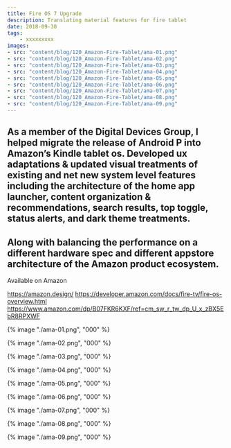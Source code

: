 ```yaml
---
title: Fire OS 7 Upgrade
description: Translating material features for fire tablet
date: 2018-09-30
tags: 
    - xxxxxxxxx
images: 
- src: "content/blog/120_Amazon-Fire-Tablet/ama-01.png"
- src: "content/blog/120_Amazon-Fire-Tablet/ama-02.png"
- src: "content/blog/120_Amazon-Fire-Tablet/ama-03.png"
- src: "content/blog/120_Amazon-Fire-Tablet/ama-04.png"
- src: "content/blog/120_Amazon-Fire-Tablet/ama-05.png"
- src: "content/blog/120_Amazon-Fire-Tablet/ama-06.png"
- src: "content/blog/120_Amazon-Fire-Tablet/ama-07.png"
- src: "content/blog/120_Amazon-Fire-Tablet/ama-08.png"
- src: "content/blog/120_Amazon-Fire-Tablet/ama-09.png"
---
```


As a member of the Digital Devices Group, I helped migrate the release of Android P into Amazon’s Kindle tablet os. Developed ux adaptations & updated visual treatments of existing and net new system level features including the architecture of the home app launcher, content organization & recommendations, search results, top toggle, status alerts, and dark theme treatments.
-
Along with balancing the performance on a different hardware spec and different appstore architecture of the Amazon product ecosystem.
-
Available on Amazon

https://amazon.design/
https://developer.amazon.com/docs/fire-tv/fire-os-overview.html
https://www.amazon.com/dp/B07FKR6KXF/ref=cm_sw_r_tw_dp_U_x_zBX5EbR8RPXWF


<div class="two-column">

{% image "./ama-01.png", "000" %}

{% image "./ama-02.png", "000" %}

{% image "./ama-03.png", "000" %}

{% image "./ama-04.png", "000" %}

{% image "./ama-05.png", "000" %}

{% image "./ama-06.png", "000" %}

{% image "./ama-07.png", "000" %}

{% image "./ama-08.png", "000" %}

</div>

{% image "./ama-09.png", "000" %}



